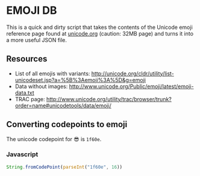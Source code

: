 # EMOJI DB

This is a quick and dirty script that takes the contents of the Unicode emoji reference page found at [unicode.org][unicode-emoji] (caution: 32MB page) and turns it into a more useful JSON file.

## Resources

* List of all emojis with variants: http://unicode.org/cldr/utility/list-unicodeset.jsp?a=%5B%3Aemoji%3A%5D&g=emoji
* Data without images: http://www.unicode.org/Public/emoji/latest/emoji-data.txt
* TRAC page: http://www.unicode.org/utility/trac/browser/trunk?order=name#unicodetools/data/emoji/

## Converting codepoints to emoji

The unicode codepoint for :sunglasses: is `1f60e`.

### Javascript
```js
String.fromCodePoint(parseInt("1f60e", 16))
```

[unicode-emoji]: http://unicode.org/emoji/charts/full-emoji-list.html
